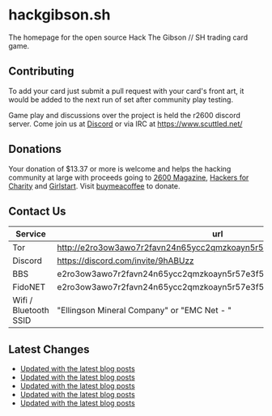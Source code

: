 # hackgibson.sh
The homepage for the open source Hack The Gibson // SH trading card game.


## Contributing

To add your card just submit a pull request with your card's front art, it would be added to the next run of set after community play testing.

Game play and discussions over the project is held the r2600 discord server. Come join us at [Discord](https://discord.com/invite/9hABUzz) or via IRC at https://www.scuttled.net/


## Donations

Your donation of $13.37 or more is welcome and helps the hacking community at large with proceeds going to [2600 Magazine](https://2600.com/), [Hackers for Charity](https://hackersforcharity.org) and [Girlstart](https://girlstart.org).  Visit [buymeacoffee](https://www.buymeacoffee.com/hackgibson.sh) to donate.


## Contact Us

Service | url
-|-
Tor | http://e2ro3ow3awo7r2favn24n65ycc2qmzkoayn5r57e3f56nvjwdcgg32ad.onion
Discord | https://discord.com/invite/9hABUzz
BBS | e2ro3ow3awo7r2favn24n65ycc2qmzkoayn5r57e3f56nvjwdcgg32ad.onion:23
FidoNET | e2ro3ow3awo7r2favn24n65ycc2qmzkoayn5r57e3f56nvjwdcgg32ad.onion:24554
Wifi / Bluetooth SSID | "Ellingson Mineral Company" or "EMC Net - <fidonet address>"

## Latest Changes
<!-- BLOG-POST-LIST:START -->
- [Updated with the latest blog posts](https://github.com/DFW2600/hackgibson.sh/commit/c567b564cbfe5053e22c326cfa8a3fae1b436b9a)
- [Updated with the latest blog posts](https://github.com/DFW2600/hackgibson.sh/commit/be679a960dd4fb6e4d348a2914f0dc9e3d495e06)
- [Updated with the latest blog posts](https://github.com/DFW2600/hackgibson.sh/commit/0440925dbe57be8f38c5e29779b7191780015fb6)
- [Updated with the latest blog posts](https://github.com/DFW2600/hackgibson.sh/commit/274c76a0c3f11a222e0c3bbb306582257a97296a)
- [Updated with the latest blog posts](https://github.com/DFW2600/hackgibson.sh/commit/01afa55e435bfc2c2a54af7a8ed9aa1b7d9fa1ba)
<!-- BLOG-POST-LIST:END -->
